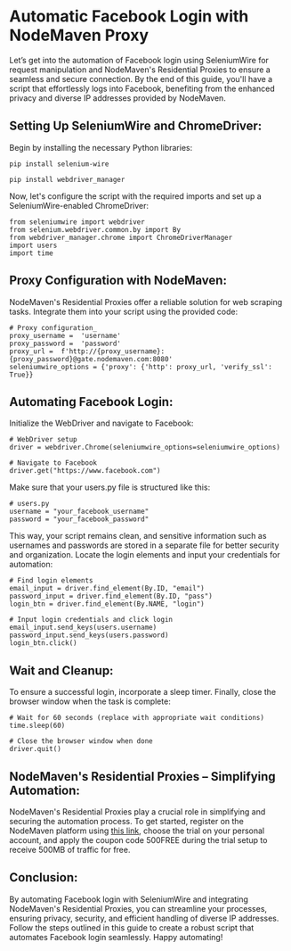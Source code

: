 
# Automatic Facebook Login with NodeMaven Proxy

Let’s get into the automation of Facebook login using SeleniumWire for request manipulation and NodeMaven's Residential Proxies to ensure a seamless and secure connection. By the end of this guide, you'll have a script that effortlessly logs into Facebook, benefiting from the enhanced privacy and diverse IP addresses provided by NodeMaven.

## Setting Up SeleniumWire and ChromeDriver:

Begin by installing the necessary Python libraries:

    pip install selenium-wire
    
    pip install webdriver_manager

Now, let's configure the script with the required imports and set up a SeleniumWire-enabled ChromeDriver:

    from seleniumwire import webdriver
    from selenium.webdriver.common.by import By
    from webdriver_manager.chrome import ChromeDriverManager
    import users
    import time

## Proxy Configuration with NodeMaven:
NodeMaven's Residential Proxies offer a reliable solution for web scraping tasks. Integrate them into your script using the provided code:

    # Proxy configuration_
    proxy_username =  'username'
    proxy_password =  'password'
    proxy_url =  f'http://{proxy_username}:{proxy_password}@gate.nodemaven.com:8080'
    seleniumwire_options = {'proxy': {'http': proxy_url, 'verify_ssl': True}}

## Automating Facebook Login:

Initialize the WebDriver and navigate to Facebook:

    # WebDriver setup
    driver = webdriver.Chrome(seleniumwire_options=seleniumwire_options)
    
    # Navigate to Facebook
    driver.get("https://www.facebook.com")

Make sure that your users.py file is structured like this:

    # users.py
    username = "your_facebook_username"
    password = "your_facebook_password"
This way, your script remains clean, and sensitive information such as usernames and passwords are stored in a separate file for better security and organization.
Locate the login elements and input your credentials for automation:

    # Find login elements
    email_input = driver.find_element(By.ID, "email")
    password_input = driver.find_element(By.ID, "pass")
    login_btn = driver.find_element(By.NAME, "login")
    
    # Input login credentials and click login
    email_input.send_keys(users.username)
    password_input.send_keys(users.password)
    login_btn.click()
## Wait and Cleanup:
To ensure a successful login, incorporate a sleep timer. Finally, close the browser window when the task is complete:

    # Wait for 60 seconds (replace with appropriate wait conditions)
    time.sleep(60)
    
    # Close the browser window when done
    driver.quit()

## NodeMaven's Residential Proxies – Simplifying Automation:

NodeMaven's Residential Proxies play a crucial role in simplifying and securing the automation process. To get started, register on the NodeMaven platform using [this link](https://go.nodemaven.com/proxies1), choose the trial on your personal account, and apply the coupon code 500FREE during the trial setup to receive 500MB of traffic for free.

## Conclusion:

By automating Facebook login with SeleniumWire and integrating NodeMaven's Residential Proxies, you can streamline your processes, ensuring privacy, security, and efficient handling of diverse IP addresses. Follow the steps outlined in this guide to create a robust script that automates Facebook login seamlessly. Happy automating!
